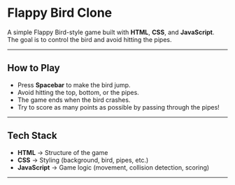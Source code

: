 # Flappy Bird Clone 

A simple Flappy Bird-style game built with **HTML**, **CSS**, and **JavaScript**.  
The goal is to control the bird and avoid hitting the pipes.  

---

## How to Play
- Press **Spacebar**  to make the bird jump.
- Avoid hitting the top, bottom, or the pipes.
- The game ends when the bird crashes.
- Try to score as many points as possible by passing through the pipes!

---

## Tech Stack
- **HTML** → Structure of the game  
- **CSS** → Styling (background, bird, pipes, etc.)  
- **JavaScript** → Game logic (movement, collision detection, scoring)  

---